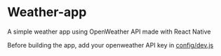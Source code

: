 # Weather-app
A simple weather app using OpenWeather API made with React Native

Before building the app, add your openweather API key in [config/dev.js](https://github.com/Sourabh06/Weather-app/blob/master/config/dev.js)
